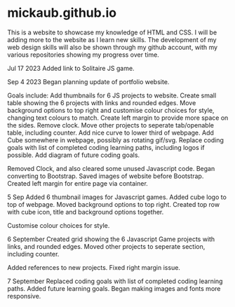 # mickaub.github.io

This is a website to showcase my knowledge of HTML and CSS. I will be adding more to the website as I learn new skills.
The development of my web design skills will also be shown through my github account, with my various repositories showing my progress over time.

Jul 17 2023
Added link to Solitaire JS game.

Sep 4 2023
Began planning update of portfolio website.

Goals include:
Add thumbnails for 6 JS projects to website.
Create small table showing the 6 projects with links and rounded edges.
Move background options to top right and customise colour choices for style, changing text colours to match.
Create left margin to provide more space on the sides.
Remove clock.
Move other projects to seperate tab/openable table, including counter.
Add nice curve to lower third of webpage.
Add Cube somewhere in webpage, possibly as rotating gif/svg.
Replace coding goals with list of completed coding learning paths, including logos if possible.
Add diagram of future coding goals.

Removed Clock, and also cleared some unused Javascript code.
Began converting to Bootstrap.
Saved images of website before Bootstrap.
Created left margin for entire page via container.

5 Sep
Added 6 thumbnail images for Javascript games.
Added cube logo to top of webpage.
Moved background options to top right.
Created top row with cube icon, title and background options together.

Customise colour choices for style.

6 September
Created grid showing the 6 Javascript Game projects with links, and rounded edges.
Moved other projects to seperate section, including counter.

Added references to new projects.
Fixed right margin issue.

7 September
Replaced coding goals with list of completed coding learning paths.
Added future learning goals.
Began making images and fonts more responsive.